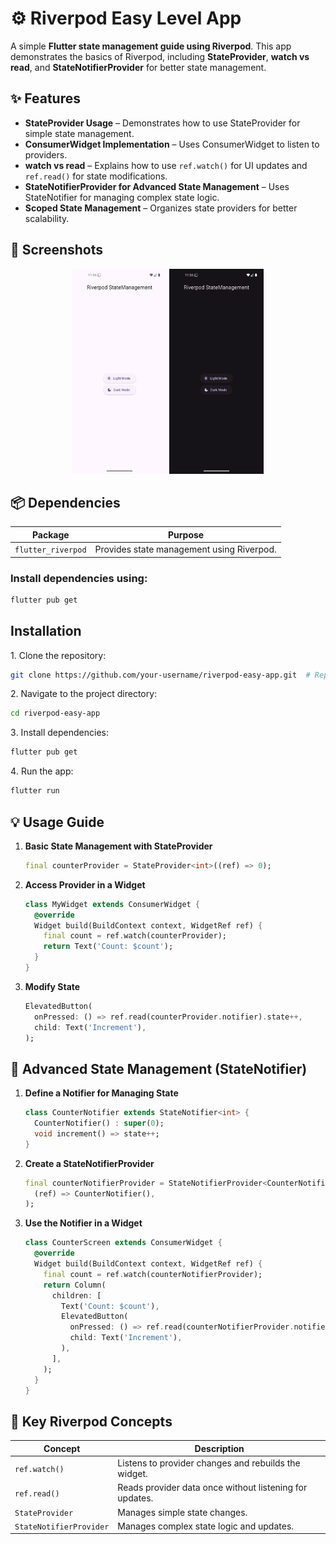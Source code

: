 # ⚙️ Riverpod Easy Level App  

A simple **Flutter state management guide using Riverpod**. This app demonstrates the basics of Riverpod, including **StateProvider**, **watch vs read**, and **StateNotifierProvider** for better state management.


## ✨ Features  

- **StateProvider Usage** – Demonstrates how to use StateProvider for simple state management.  
- **ConsumerWidget Implementation** – Uses ConsumerWidget to listen to providers.  
- **watch vs read** – Explains how to use `ref.watch()` for UI updates and `ref.read()` for state modifications.  
- **StateNotifierProvider for Advanced State Management** – Uses StateNotifier for managing complex state logic.  
- **Scoped State Management** – Organizes state providers for better scalability.  


## 📸 Screenshots  
<p align="center">
  <img src="./app_screenshots/light_mode.png" alt="Home Screen" width="30%"/>  
  <img src="./app_screenshots/dark_mode.png" alt="Counter Demo" width="30%"/>  


## 📦 Dependencies  

| Package                 | Purpose                                      |  
|-------------------------|----------------------------------------------|  
| `flutter_riverpod`      | Provides state management using Riverpod.   |  


### Install dependencies using:  
```sh
flutter pub get
```

## Installation  

1️. Clone the repository:  
```bash
git clone https://github.com/your-username/riverpod-easy-app.git  # Replace with your actual repository URL
```

2️. Navigate to the project directory:  
```bash
cd riverpod-easy-app
```

3️. Install dependencies:  
```bash
flutter pub get
```

4️. Run the app:  
```bash
flutter run
```


## 💡 Usage Guide  

1. **Basic State Management with StateProvider**  
    ```dart
    final counterProvider = StateProvider<int>((ref) => 0);
    ```  
2. **Access Provider in a Widget**  
    ```dart
    class MyWidget extends ConsumerWidget {
      @override
      Widget build(BuildContext context, WidgetRef ref) {
        final count = ref.watch(counterProvider);
        return Text('Count: $count');
      }
    }
    ```  
3. **Modify State**  
    ```dart
    ElevatedButton(
      onPressed: () => ref.read(counterProvider.notifier).state++,
      child: Text('Increment'),
    );
    ```  


## 🔹 Advanced State Management (StateNotifier)  

1. **Define a Notifier for Managing State**  
    ```dart
    class CounterNotifier extends StateNotifier<int> {
      CounterNotifier() : super(0);
      void increment() => state++;
    }
    ```  
2. **Create a StateNotifierProvider**  
    ```dart
    final counterNotifierProvider = StateNotifierProvider<CounterNotifier, int>(
      (ref) => CounterNotifier(),
    );
    ```  
3. **Use the Notifier in a Widget**  
    ```dart
    class CounterScreen extends ConsumerWidget {
      @override
      Widget build(BuildContext context, WidgetRef ref) {
        final count = ref.watch(counterNotifierProvider);
        return Column(
          children: [
            Text('Count: $count'),
            ElevatedButton(
              onPressed: () => ref.read(counterNotifierProvider.notifier).increment(),
              child: Text('Increment'),
            ),
          ],
        );
      }
    }
    ```  


## 🎯 Key Riverpod Concepts  

| Concept          | Description  |  
|-----------------|--------------|  
| `ref.watch()`   | Listens to provider changes and rebuilds the widget.  |  
| `ref.read()`    | Reads provider data once without listening for updates.  |  
| `StateProvider` | Manages simple state changes.  |  
| `StateNotifierProvider` | Manages complex state logic and updates.  |  

